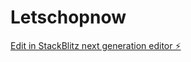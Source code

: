 # Letschopnow

[Edit in StackBlitz next generation editor ⚡️](https://stackblitz.com/~/github.com/dahmzy13/Letschopnow)